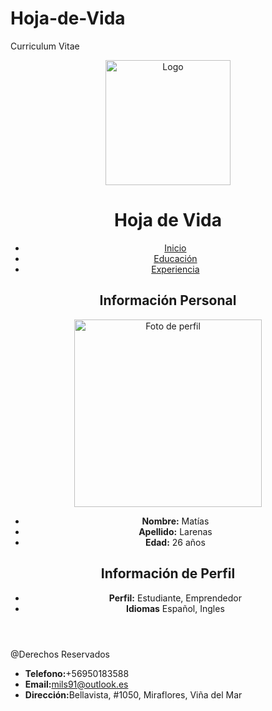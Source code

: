 # Hoja-de-Vida
Curriculum Vitae
<!DOCTYPE html>
<html>
  <head>
    <meta charset="utf-8">
    <meta name="viewport" content="widt=device-width,user-scalable=no">
    <meta name="author" content="Matías Larenas">
    <title>Hoja de vida</title>
  </head>
  <body>
  <header>
    <svg width="0px" height="0px" viewBox="0 0 1200 400">
      <img src="images/logo.svg" alt="Logo" width="200px" height="200px">
    </svg>
    <h1>Hoja de Vida</h1>
     <ul>
       <li><a href="index.html">Inicio</a></li>
       <li><a href="secciones/educacion.html">Educación</a></li>
       <li><a href="secciones/experiencia.html">Experiencia</a></li>
     </ul>
      <h2>Información Personal</h2>
      <img src="" alt="Foto de perfil" title="Foto de Perfil"  width="300px">
    <ul>
      <li><strong>Nombre:</strong> Matías</li>
      <li><strong>Apellido:</strong> Larenas</li>
      <li><strong>Edad:</strong> 26 años</li>
    </ul>
    <h2>Información de Perfil</h2>
    <ul>
      <li><strong>Perfil:</strong> Estudiante, Emprendedor</li>
      <li><strong>Idiomas</strong> Español, Ingles</li>
    </ul>
  </header>
    <footer>
      <p>@Derechos Reservados</p>
      <ul>
        <li><strong>Telefono:</strong>+56950183588</li>
        <li><strong>Email:</strong><a href="mils91@outlook.es">mils91@outlook.es</a href></li>
        <li><strong>Dirección:</strong>Bellavista, #1050, Miraflores, Viña del Mar</li>
      </ul>
    </footer>
  </body>
</html>

